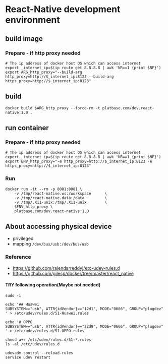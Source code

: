 # React-Native development environment

## build image

### Prepare - if http proxy needed
```
# The ip address of docker host OS which can access internet
export _internet_ip=$(ip route get 8.8.8.8 | awk 'NR==1 {print $NF}')
export ARG_http_proxy="--build-arg http_proxy=http://$_internet_ip:8123 --build-arg https_proxy=http://$_internet_ip:8123"
```
## build
```
docker build $ARG_http_proxy --force-rm -t platbase.com/dev.react-native:1.0 .
```

## run container
### Prepare - if http proxy needed
```
# The ip address of docker host OS which can access internet
export _internet_ip=$(ip route get 8.8.8.8 | awk 'NR==1 {print $NF}')
export ENV_http_proxy="-e http_proxy=http://$_internet_ip:8123 -e https_proxy=http://$_internet_ip:8123"
```
### Run
```
docker run -it --rm -p 8081:8081 \
    -v /tmp/react-native.ws:/workspace      \
    -v /tmp/react-native.data:/data         \
    -v /tmp/.X11-unix:/tmp/.X11-unix        \
    $ENV_http_proxy \
    platbase.com/dev.react-native:1.0
```

## About accessing physical device
 - privileged
 - mapping `/dev/bus/usb:/dev/bus/usb`

### Reference
 - https://github.com/rajendarreddyj/etc-udev-rules.d
 - https://github.com/gilesp/docker/tree/master/react_native

#### TRY following operation(Maybe not needed)
```
sudo -i

echo '## Huawei
SUBSYSTEM=="usb", ATTR{idVendor}=="12d1", MODE="0666", GROUP="plugdev"
' > /etc/udev/rules.d/51-Huawei.rules

echo '# OPPO
SUBSYSTEM=="usb", ATTR{idVendor}=="22d9", MODE="0666", GROUP="plugdev"
' > /etc/udev/rules.d/51-OPPO.rules

chmod a+r /etc/udev/rules.d/51-*.rules
ls -al /etc/udev/rules.d

udevadm control --reload-rules
service udev restart
```
